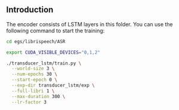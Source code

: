 ## Introduction

The encoder consists of LSTM layers in this folder. You can use the
following command to start the training:

```bash
cd egs/librispeech/ASR

export CUDA_VISIBLE_DEVICES="0,1,2"

./transducer_lstm/train.py \
  --world-size 3 \
  --num-epochs 30 \
  --start-epoch 0 \
  --exp-dir transducer_lstm/exp \
  --full-libri 1 \
  --max-duration 300 \
  --lr-factor 3
```
